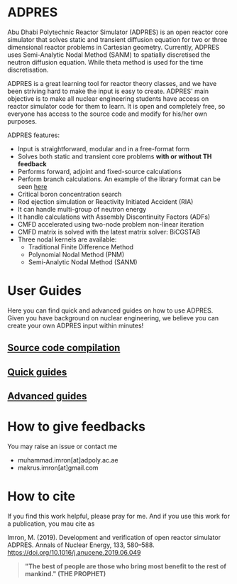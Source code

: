 # ADPRES

Abu Dhabi Polytechnic Reactor Simulator (ADPRES) is an open reactor core simulator that solves static and transient diffusion equation for two or three dimensional reactor problems in Cartesian geometry. Currently, ADPRES uses Semi-Analytic Nodal Method (SANM) to spatially discretised the neutron diffusion equation. While theta method is used for the time discretisation.

ADPRES is a great learning tool for reactor theory classes, and we have been striving hard to make the input is easy to create. ADPRES' main objective is to make all nuclear engineering students have access on reactor simulator code for them to learn. It is open and completely free, so everyone has access to the source code and modify for his/her own purposes.

ADPRES features:
* Input is straightforward, modular and in a free-format form
* Solves both static and transient core problems **with or without TH feedback**
* Performs forward, adjoint and fixed-source calculations
* Perform branch calculations. An example of the library format can be seen [here](https://github.com/imronuke/ADPRES/blob/master/smpl/xsec/SERPENT_CMM/m40.tab)
* Critical boron concentration search
* Rod ejection simulation or Reactivity Initiated Accident (RIA)
* It can handle multi-group of neutron energy
* It handle calculations with Assembly Discontinuity Factors (ADFs)
* CMFD accelerated using two-node problem non-linear iteration
* CMFD matrix is solved with the latest matrix solver: BiCGSTAB
* Three nodal kernels are available:
  * Traditional Finite Difference Method
  * Polynomial Nodal Method (PNM)
  * Semi-Analytic Nodal Method (SANM)

# User Guides

Here you can find quick and advanced guides on how to use ADPRES. Given you have background on nuclear engineering, we believe you can create your own ADPRES input within minutes!
## [Source code compilation](https://imronuke.github.io/ADPRES/install)
## [Quick guides](https://imronuke.github.io/ADPRES/quick-guides)
## [Advanced guides](https://imronuke.github.io/ADPRES/card-desc)


# How to give feedbacks
You may raise an issue or contact me
* muhammad.imron[at]adpoly.ac.ae
* makrus.imron[at]gmail.com

# How to cite
If you find this work helpful, please pray for me. And if you use this work for a publication, you mau cite as

Imron, M. (2019). Development and verification of open reactor simulator ADPRES. Annals of Nuclear Energy, 133, 580–588. https://doi.org/10.1016/j.anucene.2019.06.049


> **"The best of people are those who bring most benefit to the rest of mankind." (THE PROPHET)**
